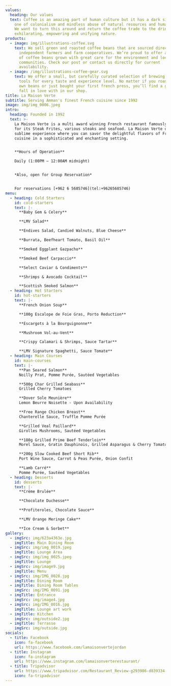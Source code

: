 ```yaml
---
values:
  heading: Our values
  text: Coffee is an amazing part of human culture but it has a dark side too –
    one of colonialism and mindless abuse of natural resources and human lives.
    We want to turn this around and return the coffee trade to the drink’s
    exhilarating, empowering and unifying nature.
products:
  - image: img/illustrations-coffee.svg
    text: We sell green and roasted coffee beans that are sourced directly from
      independent farmers and farm cooperatives. We’re proud to offer a variety
      of coffee beans grown with great care for the environment and local
      communities. Check our post or contact us directly for current
      availability.
  - image: /img/illustrations-coffee-gear.svg
    text: We offer a small, but carefully curated selection of brewing gear and
      tools for every taste and experience level. No matter if you roast your
      own beans or just bought your first french press, you’ll find a gadget to
      fall in love with in our shop.
title: La Maison Verte
subtitle: Serving Amman's finest French cuisine since 1992
image: img/img_0006.jpeg
intro:
  heading: Founded in 1992
  text: >-
    La Maison Verte is a multi award winning French restaurant famously known
    for its Steak Frites, various steaks and seafood. La Maison Verte offers a
    sublime experience where you can savor the delightful flavors of French
    cuisine in a sophisticated and enchanting setting.


    **Hours of Operation**

    Daily (1:00PM – 12:00AM midnight)


    *Also, open for Group Reservation*


    For reservations [+962 6 5685746](tel:+96265685746)
menu:
  - heading: Cold Starters
    id: cold-starters
    text: |-
      **Baby Gem & Celery**

      **LMV Salad** 

      **E﻿ndives Salad, Candied Walnuts, Blue Cheese**

      **B﻿urrata, Beefheart Tomato, Basil Oil**

      **Smoked Eggplant Gazpacho** 

      **Smoked B﻿eef Carpaccio** 

      **Select Caviar & Condiments**

      **Shrimps & Avocado Cocktail**

      **Scottish Smoked Salmon**
  - heading: Hot Starters
    id: hot-starters
    text: |-
      **French Onion Soup**

      **100g Escalope de Foie Gras, Porto Reduction**

      **Escargots à la Bourguignonne**

      **M﻿ushroom Vol-au-Vent**

      **Crispy Calamari & Shrimps, Sauce Tartar**

      **LMV Signature Spaghetti, Sauce Tomate**
  - heading: Main Courses
    id: main-courses
    text: |-
      **Pan Seared Salmon**
      Noilly Prat, Pomme Purée, Sautéed Vegetables

      **500g Char Grilled Seabass**
      Grilled Cherry Tomatoes

      **Dover Sole Meunière**
      Lemon Beurre Noisette - Upon Availability

      **Free Range Chicken Breast**
      Chanterelle Sauce, Truffle Pomme Purée

      **Grilled Veal Paillard**
      Girolles Mushrooms, Sautéed Vegetables

      **180g Grilled Prime Beef Tenderloin**
      Morel Sauce, Gratin Dauphinois, Grilled Asparagus & Cherry Tomatoes

      **200g Slow Cooked Beef Short Rib**
      Port Wine Sauce, Carrot & Peas Purée, Onion Confit 

      **Lamb Carré**
      Pomme Purée, Sautéed Vegetables
  - heading: Desserts
    id: desserts
    text: |-
      **Crème Brulée**

      **Chocolate Duchesse** 

      **Profiteroles, Chocolate Sauce**

      **LMV Orange Meringe Cake**

      **I﻿ce Cream & Sorbet**
gallery:
  - imgSrc: img/623a4363e.jpg
    imgTitle: Main Dining Room
  - imgSrc: img/img_0019.jpeg
    imgTitle: Lounge Area
  - imgSrc: img/img_0025.jpeg
    imgTitle: Lounge
  - imgSrc: img/image9.jpg
    imgTitle: Menu
  - imgSrc: img/IMG_0028.jpg
    imgTitle: Dining Room
  - imgTitle: Dining Room Tables
    imgSrc: img/IMG_0091.jpg
  - imgTitle: Entrance
    imgSrc: img/image4.jpg
  - imgSrc: img/IMG_0016.jpg
    imgTitle: Lounge art work
  - imgTitle: Kitchen
    imgSrc: img/outside2.jpg
  - imgTitle: Terrasse
    imgSrc: img/outside.jpg
socials:
  - title: Facebook
    icon: fa-facebook
    url: https://www.facebook.com/lamaisonvertejordan
  - title: Instagram
    icon: fa-instagram
    url: https://www.instagram.com/lamaisonverterestaurant/
  - title: Tripadvisor
    url: https://www.tripadvisor.com/Restaurant_Review-g293986-d839334-Reviews-La_Maison_Verte-Amman_Amman_Governorate.html
    icon: fa-tripadvisor
---
```

